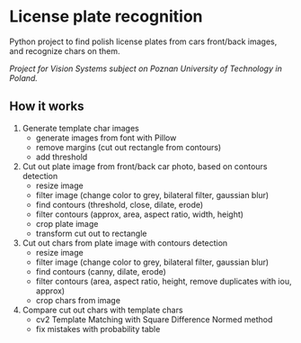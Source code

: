 # License plate recognition

Python project to find polish license plates from cars
front/back images, and recognize chars on them.

*Project for Vision Systems subject on
Poznan University of Technology in Poland.*

## How it works
1. Generate template char images
   - generate images from font with Pillow
   - remove margins (cut out rectangle from contours)
   - add threshold
2. Cut out plate image from front/back car photo, based on contours detection
    - resize image
    - filter image (change color to grey, bilateral filter, gaussian blur)
    - find contours (threshold, close, dilate, erode)
    - filter contours (approx, area, aspect ratio, width, height)
    - crop plate image
    - transform cut out to rectangle
3. Cut out chars from plate image with contours detection
    - resize image
    - filter image (change color to grey, bilateral filter, gaussian blur)
    - find contours (canny, dilate, erode)
    - filter contours (area, aspect ratio, height, remove duplicates with iou, approx)
    - crop chars from image
4. Compare cut out chars with template chars
   - cv2 Template Matching with Square Difference Normed method
   - fix mistakes with probability table




